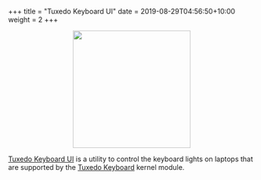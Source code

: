 +++
title = "Tuxedo Keyboard UI"
date = 2019-08-29T04:56:50+10:00
weight = 2
+++

<p style="text-align: center">
   <img src="screenshot.png" style="width:15rem" ><br/>
</p>

[Tuxedo Keyboard UI](https://github.com/leaanthony/tuxedo-keyboard-ui) is a utility to control the keyboard lights on laptops that are supported by the [Tuxedo Keyboard](https://github.com/tuxedocomputers/tuxedo-keyboard) kernel module.
